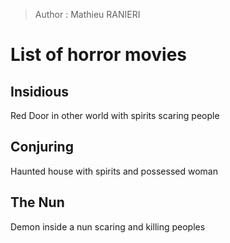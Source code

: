 > Author : Mathieu RANIERI

# List of horror movies

## Insidious

Red Door in other world with spirits scaring people

## Conjuring

Haunted house with spirits and possessed woman

## The Nun

Demon inside a nun scaring and killing peoples
